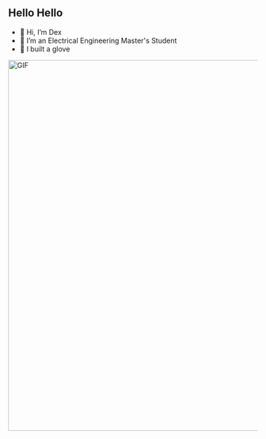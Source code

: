 <h2> Hello Hello </h2>

- 🤙 Hi, I’m Dex
- 🥽 I’m an Electrical Engineering Master's Student
- 🖖 I built a glove

<img align="center" alt="GIF" src="https://raw.githubusercontent.com/Dexray200/Dexray200/master/ezgif-5-4bb3263d74.gif" width="750"/>
<!---
Dexray200/Dexray200 is a ✨ special ✨ repository because its `README.md` (this file) appears on your GitHub profile.
You can click the Preview link to take a look at your changes.
--->
